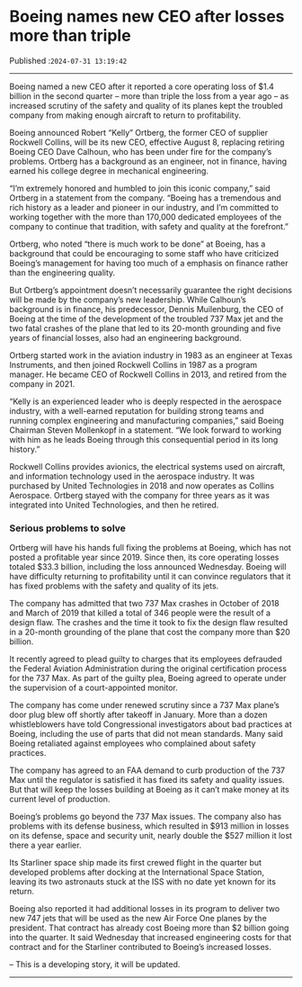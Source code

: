 # Boeing names new CEO after losses more than triple

Published :`2024-07-31 13:19:42`

---

Boeing named a new CEO after it reported a core operating loss of $1.4 billion in the second quarter – more than triple the loss from a year ago – as increased scrutiny of the safety and quality of its planes kept the troubled company from making enough aircraft to return to profitability.

Boeing announced Robert “Kelly” Ortberg, the former CEO of supplier Rockwell Collins, will be its new CEO, effective August 8, replacing retiring Boeing CEO Dave Calhoun, who has been under fire for the company’s problems. Ortberg has a background as an engineer, not in finance, having earned his college degree in mechanical engineering.

“I’m extremely honored and humbled to join this iconic company,” said Ortberg in a statement from the company. “Boeing has a tremendous and rich history as a leader and pioneer in our industry, and I’m committed to working together with the more than 170,000 dedicated employees of the company to continue that tradition, with safety and quality at the forefront.”

Ortberg, who noted “there is much work to be done” at Boeing, has a background that could be encouraging to some staff who have criticized Boeing’s management for having too much of a emphasis on finance rather than the engineering quality.

But Ortberg’s appointment doesn’t necessarily guarantee the right decisions will be made by the company’s new leadership. While Calhoun’s background is in finance, his predecessor, Dennis Muilenburg, the CEO of Boeing at the time of the development of the troubled 737 Max jet and the two fatal crashes of the plane that led to its 20-month grounding and five years of financial losses, also had an engineering background.

Ortberg started work in the aviation industry in 1983 as an engineer at Texas Instruments, and then joined Rockwell Collins in 1987 as a program manager. He became CEO of Rockwell Collins in 2013, and retired from the company in 2021.

“Kelly is an experienced leader who is deeply respected in the aerospace industry, with a well-earned reputation for building strong teams and running complex engineering and manufacturing companies,” said Boeing Chairman Steven Mollenkopf in a statement. “We look forward to working with him as he leads Boeing through this consequential period in its long history.”

Rockwell Collins provides avionics, the electrical systems used on aircraft, and information technology used in the aerospace industry. It was purchased by United Technologies in 2018 and now operates as Collins Aerospace. Ortberg stayed with the company for three years as it was integrated into United Technologies, and then he retired.

### Serious problems to solve

Ortberg will have his hands full fixing the problems at Boeing, which has not posted a profitable year since 2019. Since then, its core operating losses totaled $33.3 billion, including the loss announced Wednesday. Boeing will have difficulty returning to profitability until it can convince regulators that it has fixed problems with the safety and quality of its jets.

The company has admitted that two 737 Max crashes in October of 2018 and March of 2019 that killed a total of 346 people were the result of a design flaw. The crashes and the time it took to fix the design flaw resulted in a 20-month grounding of the plane that cost the company more than $20 billion.

It recently agreed to plead guilty to charges that its employees defrauded the Federal Aviation Administration during the original certification process for the 737 Max. As part of the guilty plea, Boeing agreed to operate under the supervision of a court-appointed monitor.

The company has come under renewed scrutiny since a 737 Max plane’s door plug blew off shortly after takeoff in January. More than a dozen whistleblowers have told Congressional investigators about bad practices at Boeing, including the use of parts that did not mean standards. Many said Boeing retaliated against employees who complained about safety practices.

The company has agreed to an FAA demand to curb production of the 737 Max until the regulator is satisfied it has fixed its safety and quality issues. But that will keep the losses building at Boeing as it can’t make money at its current level of production.

Boeing’s problems go beyond the 737 Max issues. The company also has problems with its defense business, which resulted in $913 million in losses on its defense, space and security unit, nearly double the $527 million it lost there a year earlier.

Its Starliner space ship made its first crewed flight in the quarter but developed problems after docking at the International Space Station, leaving its two astronauts stuck at the ISS with no date yet known for its return.

Boeing also reported it had additional losses in its program to deliver two new 747 jets that will be used as the new Air Force One planes by the president. That contract has already cost Boeing more than $2 billion going into the quarter. It said Wednesday that increased engineering costs for that contract and for the Starliner contributed to Boeing’s increased losses.

– This is a developing story, it will be updated.

---

